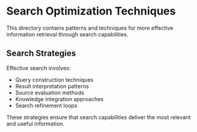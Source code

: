 # Search Optimization Techniques

This directory contains patterns and techniques for more effective information retrieval through search capabilities.

## Search Strategies

Effective search involves:

- Query construction techniques
- Result interpretation patterns
- Source evaluation methods
- Knowledge integration approaches
- Search refinement loops

These strategies ensure that search capabilities deliver the most relevant and useful information.